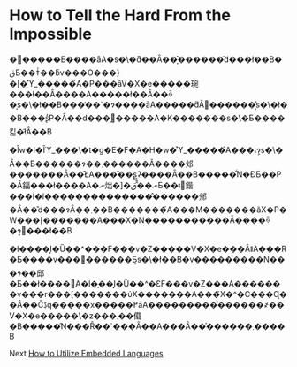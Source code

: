 # How to Tell the Hard From the Impossible
[//]: # (Version:1.0.1)
������Ƃ����āA�s�\�ƌ��Ȃ��͎̂������̎d���ł��B�قƂ��ǂ̍��ƃv���O���}�[�̊ϓ_�����́A�P���ȃV�X�e�����琬���ł��Ȃ����A�����ł��Ȃ��ꍇ�͕s�\�ł��B���̒��`�ɂ����āA�����ƌĂ΂������͕̂s�\�ł��B���ʂ̒P�Ȃ��d���͓�����A�K�������s�\�Ƃ����킯�ł͂Ȃ��B

�Ȋw�I�Ȋϓ_���\�t�g�E�F�A�H�w�̊ϓ_�����́A���ۂɂ͕s�\�Ȃ��Ƃ������ɂ��܂������Ă����邩�������Ȃ��̂ŁA���̋��ʂ͖ʔ����Ȃ��B�����͋N�ƉƂ��P�Ȃ鍢���ł����A�ނ炪�]�ނ��̂̂قƂ��ǂ𓾂鍇���I�ȉ��������������̂������邠�Ȃ��̎d���ɂȂ��܂��B�������́A���M�������ăX�P�W���[�������A���X�N�����������Ă����ꍇ�ɂ͓���ł��B

�ł����͓I�Ȕ��^���F���v�Z�����V�X�e���ȂǁA���R�Ƃ����v���𖞂������Ƃ͕s�\�ł��B�v���������N���ɂ��邱�Ƃ��ł����΁A�l�̖��͓I�Ȕ��^�ƐF���v�Z���A�������v���r���[�������ύX�������A���̃X�^�C���Ɋ��Â��Čڋq�����x�����߂āA���������̂������҂��V�X�e�����\�z���܂��傤�B�����̑N���Ȓ��`���Ȃ��A���Ȃ��͐������܂����B

Next [How to Utilize Embedded Languages](02-How-to-Utilize-Embedded-Languages.md)
